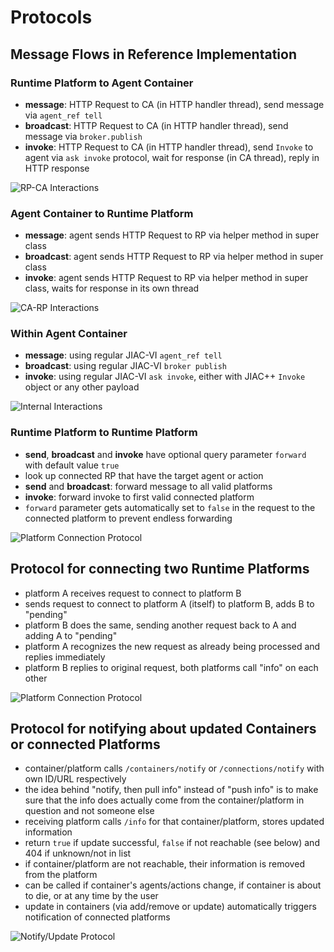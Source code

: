 # Protocols

## Message Flows in Reference Implementation

### Runtime Platform to Agent Container

* **message**: HTTP Request to CA (in HTTP handler thread), send message via `agent_ref tell`
* **broadcast**: HTTP Request to CA (in HTTP handler thread), send message via `broker.publish`
* **invoke**: HTTP Request to CA (in HTTP handler thread), send `Invoke` to agent via `ask invoke` protocol, wait for response (in CA thread), reply in HTTP response

![RP-CA Interactions](img/messages-rp-ca.png)

### Agent Container to Runtime Platform

* **message**: agent sends HTTP Request to RP via helper method in super class
* **broadcast**: agent sends HTTP Request to RP via helper method in super class
* **invoke**: agent sends HTTP Request to RP via helper method in super class, waits for response in its own thread

![CA-RP Interactions](img/messages-ca-rp.png)

### Within Agent Container

* **message**: using regular JIAC-VI `agent_ref tell`
* **broadcast**: using regular JIAC-VI `broker publish`
* **invoke**: using regular JIAC-VI `ask invoke`, either with JIAC++ `Invoke` object or any other payload

![Internal Interactions](img/messages-internal.png)

### Runtime Platform to Runtime Platform 

* **send**, **broadcast** and **invoke** have optional query parameter `forward` with default value `true`
* look up connected RP that have the target agent or action
* **send** and **broadcast**: forward message to all valid platforms
* **invoke**: forward invoke to first valid connected platform
* `forward` parameter gets automatically set to `false` in the request to the connected platform to prevent endless forwarding

![Platform Connection Protocol](img/messages-rp-rp.png)

## Protocol for connecting two Runtime Platforms

* platform A receives request to connect to platform B
* sends request to connect to platform A (itself) to platform B, adds B to "pending"
* platform B does the same, sending another request back to A and adding A to "pending"
* platform A recognizes the new request as already being processed and replies immediately
* platform B replies to original request, both platforms call "info" on each other

![Platform Connection Protocol](img/connect-platform.png)

## Protocol for notifying about updated Containers or connected Platforms

* container/platform calls `/containers/notify` or `/connections/notify` with own ID/URL respectively
* the idea behind "notify, then pull info" instead of "push info" is to make sure that the info does actually come from the container/platform in question and not someone else
* receiving platform calls `/info` for that container/platform, stores updated information
* return `true` if update successful, `false` if not reachable (see below) and 404 if unknown/not in list
* if container/platform are not reachable, their information is removed from the platform
* can be called if container's agents/actions change, if container is about to die, or at any time by the user
* update in containers (via add/remove or update) automatically triggers notification of connected platforms

![Notify/Update Protocol](img/notify-update.png)
